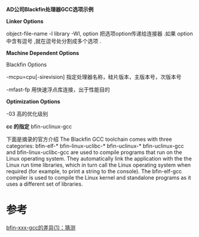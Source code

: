 **AD公司Blackfin处理器GCC选项示例**

**Linker Options**

object-file-name
-l library
-Wl, option
把选项option传递给连接器 .如果 option中含有逗号 ,就在逗号处分割成多个选项 .

**Machine Dependent Options**

Blackfin Options

-mcpu=cpu[-sirevision]
指定处理器名称，硅片版本，主版本号，次版本号

-mfast-fp
用快速浮点库连接，出于性能目的

**Optimization Options**

-03
高的优化级别

**cc 的指定**
bfin-uclinux-gcc

下面是摘录的官方介绍
The Blackfin GCC toolchain comes with three categories:
bfin-elf-*
bfin-linux-uclibc-*
bfin-uclinux-*
bfin-uclinux-gcc and bfin-linux-uclibc-gcc are used to compile programs that run on the Linux operating system. They automatically link the application with the the Linux run time libraries, which in turn call the Linux operating system when required (for example, to print a string to the console).
The bfin-elf-gcc compiler is used to compile the Linux kernel and standalone programs as it uses a different set of libraries.

# 参考

[bfin-xxx-gcc的差异(1)：猜测](http://www.thinksaas.cn/topics/0/122/122842.html)

